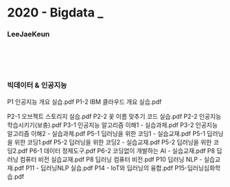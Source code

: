 <h1>2020 - Bigdata _<h3>LeeJaeKeun<h3><h1>
<br/>
  
<h3>빅데이터 & 인공지능</h3>
P1 인공지능 개요 실습.pdf
P1-2 IBM 클라우드 개요 실습.pdf
<br>

P2-1 오브젝트 스토리지 실습.pdf
P2-2 꽃 이름 맞추기 코드 실습.pdf
P2-2 인공지능 학습시키기(보충).pdf
P3-1 인공지능 알고리즘 이해1 - 실습과제.pdf
P3-2 인공지능 알고리즘 이해2 - 실습과제.pdf
P5-1 딥러닝을 위한 코딩1 - 실습교재.pdf
P5-1 딥러닝을 위한 코딩1.pdf
P5-2 딥러닝을 위한 코딩2 - 실습교재.pdf
P5-2 딥러닝을 위한 코딩2.pdf
P6-1 데이터 정제도구.pdf
P6-2 코딩없이 개발하는 AI - 실습교재.pdf
P8 딥러닝 컴퓨터 비전 실습교재.pdf
P8 딥러닝 컴퓨터 비전.pdf
P10 딥러닝 NLP - 실습교재.pdf
P11 - 딥러닝NLP 실습.pdf
P14 - IoT와 딥러닝의 융합.pdf
P15-딥러닝심화학습.pdf




